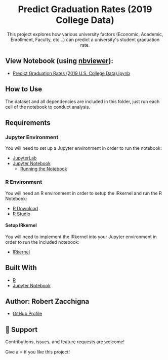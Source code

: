 <h1 align="center">Predict Graduation Rates (2019 College Data)</h1>

<p align="center">This project explores how various university factors (Economic, Academic, 
Enrollment, Faculty, etc...) can predict a university's student graduation rate.</p>


## View Notebook (using [nbviewer](https://nbviewer.jupyter.org/faq#what-is-nbviewer)):
* [Predict Graduation Rates (2019 U.S. College Data).ipynb](https://nbviewer.jupyter.org/github/Robert-Zacchigna/DSC-680_Portfolio/blob/main/Predict%20Graduation%20Rates%20%282019%20College%20Data%29/Predict%20Graduation%20Rates%20%282019%20U.S.%20College%20Data%29.ipynb)


## How to Use

The dataset and all dependencies are included in this folder, just run each cell of the notebook to conduct analysis.


## Requirements

### Jupyter Environment

You will need to set up a Jupyter environment in order to run the notebook:

* [JupyterLab](https://jupyterlab.readthedocs.io/en/stable/getting_started/installation.html#pip)
* [Jupyter Notebook](https://jupyter.readthedocs.io/en/latest/install/notebook-classic.html#alternative-for-experienced-python-users-installing-jupyter-with-pip)
    * [Running the Notebook](https://jupyter.readthedocs.io/en/latest/running.html#running)

### R Environment

You will need an R environment in order to setup the IRkernel and run the R Notebook:

* [R Download](https://cloud.r-project.org/)
* [R Studio](https://www.rstudio.com/products/rstudio/download/)

#### Setup IRkernel

You will need to implement the IRkernel into your Jupyter environment in order to run the included notebook:

* [IRkernel](https://www.rstudio.com/products/rstudio/download/)


## Built With

- [R](https://www.r-project.org/)
- [Jupyter Notebook](https://jupyter.org/)


## Author: **Robert Zacchigna**

- [GitHub Profile](https://github.com/Robert-Zacchigna "Robert Zacchigna")

## 🤝 Support

Contributions, issues, and feature requests are welcome!

Give a ⭐ if you like this project!